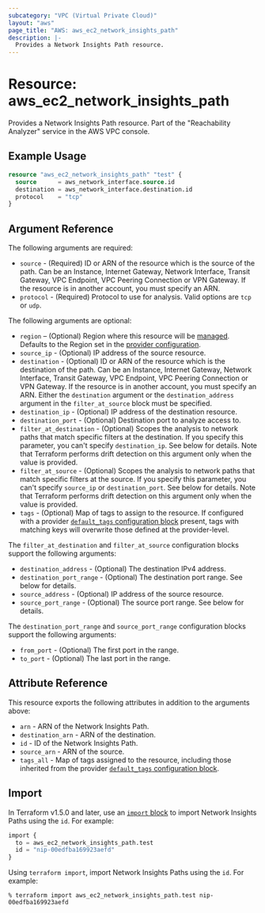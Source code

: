 ```yaml
---
subcategory: "VPC (Virtual Private Cloud)"
layout: "aws"
page_title: "AWS: aws_ec2_network_insights_path"
description: |-
  Provides a Network Insights Path resource.
---
```


# Resource: aws_ec2_network_insights_path

Provides a Network Insights Path resource. Part of the "Reachability Analyzer" service in the AWS VPC console.

## Example Usage

```terraform
resource "aws_ec2_network_insights_path" "test" {
  source      = aws_network_interface.source.id
  destination = aws_network_interface.destination.id
  protocol    = "tcp"
}
```

## Argument Reference

The following arguments are required:

* `source` - (Required) ID or ARN of the resource which is the source of the path. Can be an Instance, Internet Gateway, Network Interface, Transit Gateway, VPC Endpoint, VPC Peering Connection or VPN Gateway. If the resource is in another account, you must specify an ARN.
* `protocol` - (Required) Protocol to use for analysis. Valid options are `tcp` or `udp`.

The following arguments are optional:

* `region` – (Optional) Region where this resource will be [managed](https://docs.aws.amazon.com/general/latest/gr/rande.html#regional-endpoints). Defaults to the Region set in the [provider configuration](https://registry.terraform.io/providers/hashicorp/aws/latest/docs#aws-configuration-reference).
* `source_ip` - (Optional) IP address of the source resource.
* `destination` - (Optional) ID or ARN of the resource which is the destination of the path. Can be an Instance, Internet Gateway, Network Interface, Transit Gateway, VPC Endpoint, VPC Peering Connection or VPN Gateway. If the resource is in another account, you must specify an ARN. Either the `destination` argument or the `destination_address` argument in the `filter_at_source` block must be specified.
* `destination_ip` - (Optional) IP address of the destination resource.
* `destination_port` - (Optional) Destination port to analyze access to.
* `filter_at_destination` - (Optional) Scopes the analysis to network paths that match specific filters at the destination. If you specify this parameter, you can't specify `destination_ip`. See below for details. Note that Terraform performs drift detection on this argument only when the value is provided.
* `filter_at_source` - (Optional) Scopes the analysis to network paths that match specific filters at the source. If you specify this parameter, you can't specify `source_ip` or `destination_port`. See below for details. Note that Terraform performs drift detection on this argument only when the value is provided.
* `tags` - (Optional) Map of tags to assign to the resource. If configured with a provider [`default_tags` configuration block](https://registry.terraform.io/providers/hashicorp/aws/latest/docs#default_tags-configuration-block) present, tags with matching keys will overwrite those defined at the provider-level.

The `filter_at_destination` and `filter_at_source` configuration blocks support the following arguments:

* `destination_address` - (Optional) The destination IPv4 address.
* `destination_port_range` - (Optional) The destination port range. See below for details.
* `source_address` - (Optional) IP address of the source resource.
* `source_port_range` - (Optional) The source port range. See below for details.

The `destination_port_range` and `source_port_range` configuration blocks support the following arguments:

* `from_port` - (Optional) The first port in the range.
* `to_port` - (Optional) The last port in the range.

## Attribute Reference

This resource exports the following attributes in addition to the arguments above:

* `arn` - ARN of the Network Insights Path.
* `destination_arn` - ARN of the destination.
* `id` - ID of the Network Insights Path.
* `source_arn` - ARN of the source.
* `tags_all` - Map of tags assigned to the resource, including those inherited from the provider [`default_tags` configuration block](https://registry.terraform.io/providers/hashicorp/aws/latest/docs#default_tags-configuration-block).

## Import

In Terraform v1.5.0 and later, use an [`import` block](https://developer.hashicorp.com/terraform/language/import) to import Network Insights Paths using the `id`. For example:

```terraform
import {
  to = aws_ec2_network_insights_path.test
  id = "nip-00edfba169923aefd"
}
```

Using `terraform import`, import Network Insights Paths using the `id`. For example:

```console
% terraform import aws_ec2_network_insights_path.test nip-00edfba169923aefd
```
